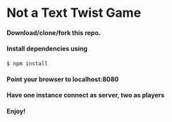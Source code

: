 # Not a Text Twist Game

#### Download/clone/fork this repo.

#### Install dependencies using

```
$ npm install
```

#### Point your browser to localhost:8080

#### Have one instance connect as server, two as players

#### Enjoy!